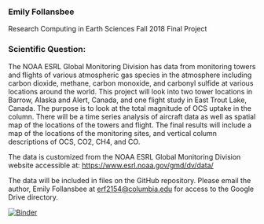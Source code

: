 ### Emily Follansbee
Research Computing in Earth Sciences
Fall 2018
Final Project

### Scientific Question:
The NOAA ESRL Global Monitoring Division has data from monitoring towers and flights of various atmospheric gas species in the atmosphere including carbon dioxide, methane, carbon monoxide, and carbonyl sulfide at various locations around the world. This project will look into two tower locations in Barrow, Alaska and Alert, Canada, and one flight study in East Trout Lake, Canada. The purpose is to look at the total magnitude of OCS uptake in the column. There will be a time series analysis of aircraft data as well as spatial map of the locations of the towers and flight. The final results will include a map of the locations of the monitoring sites, and vertical column descriptions of OCS, CO2, CH4, and CO. 

The data is customized from the NOAA ESRL Global Monitoring Division website accessible at: https://www.esrl.noaa.gov/gmd/dv/data/

The data will be included in files on the GitHub repository. Please email the author, Emily Follansbee at erf2154@columbia.edu for access to the Google Drive directory. 

[![Binder](https://mybinder.org/badge_logo.svg)](https://mybinder.org/v2/gh/efollansbee/Final-Project/master)
